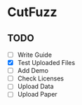 # CutFuzz

## TODO

- [ ] Write Guide
- [x] Test Uploaded Files
- [ ] Add Demo
- [ ] Check Licenses
- [ ] Upload Data
- [ ] Upload Paper
